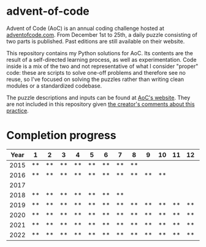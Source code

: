 # advent-of-code
Advent of Code (AoC) is an annual coding challenge hosted at [adventofcode.com](https://www.adventofcode.com). From December 1st to 25th, a daily puzzle consisting of two parts is published. Past editions are still available on their website. 

This repository contains my Python solutions for AoC. Its contents are the result of a self-directed learning process, as well as experimentation. Code inside is a mix of the two and not representative of what I consider "proper" code: these are scripts to solve one-off problems and therefore see no reuse, so I've focused on solving the puzzles rather than writing clean modules or a standardized codebase. 

The puzzle descriptions and inputs can be found at [AoC's website](https://adventofcode.com/2019/events). They are not included in this repository given [the creator's comments about this practice](https://www.reddit.com/r/adventofcode/comments/e4mkjq/allowed_to_use_problem_text_as_github_readme/).

# Completion progress

Year |  1 |  2 |  3 |  4 |  5 |  6 |  7 |  8 |  9 | 10 | 11 | 12 | 13 | 14 | 15 | 16 | 17 | 18 | 19 | 20 | 21 | 22 | 23 | 24 | 25
:---:|:--:|:--:|:--:|:--:|:--:|:--:|:--:|:--:|:--:|:--:|:--:|:--:|:--:|:--:|:--:|:--:|:--:|:--:|:--:|:--:|:--:|:--:|:--:|:--:|:--:|
2015 | ** | ** | ** | ** | ** | ** | ** | ** |    |    |    |    |    |    |    |    |    |    |    |    |    |    |    |    |   
2016 | ** | ** | ** | ** | ** | ** | ** | ** | ** | ** |    |    |    |    |    |    |    |    |    |    |    |    |    |    |   
2017 |    |    |    |    |    |    |    |    |    |    |    |    |    |    |    |    |    |    |    |    |    |    |    |    |   
2018 | ** | ** | ** | ** | ** | ** | ** |    |    |    |    |    |    |    |    |    |    |    |    |    |    |    |    |    |   
2019 | ** | ** | ** | ** | ** | ** | ** | ** | ** | ** | ** | ** | ** |    |    |    |    |    |    |    |    |    |    |    |   
2020 | ** | ** | ** | ** | ** | ** | ** | ** | ** | ** | ** | ** | ** | ** | ** | ** | ** | ** |    |    |    |    |    |    |   
2021 | ** | ** | ** | ** | ** | ** | ** | ** | ** | ** | ** | ** | ** | ** | ** | ** | *  |    |    |    |    |    |    |    |   
2022 | ** | ** | ** | ** | ** | ** | ** | ** | ** | ** | ** | ** | ** | *  |    |    |    |    |    |    |    |    |    |    | 